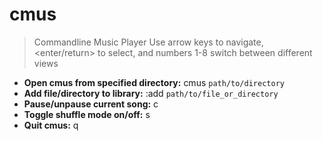 # cmus
> Commandline Music Player
> Use arrow keys to navigate, <enter/return> to select, and numbers 1-8 switch between different views
- **Open cmus from specified directory:**
cmus `path/to/directory`
- **Add file/directory to library:**
:add `path/to/file_or_directory`
- **Pause/unpause current song:**
c
- **Toggle shuffle mode on/off:**
s
- **Quit cmus:**
q
